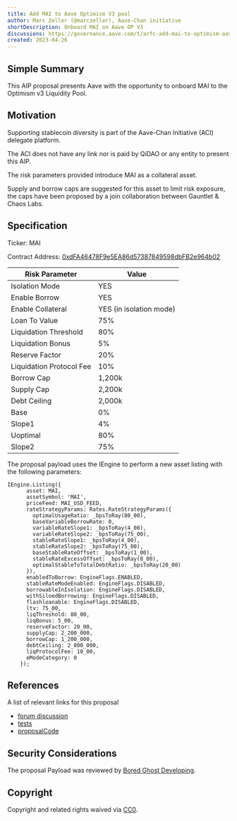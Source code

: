 ```yaml
---
title: Add MAI to Aave Optimism V3 pool
author: Marc Zeller (@marczeller), Aave-Chan initiative
shortDescription: Onboard MAI on Aave OP V3
discussions: https://governance.aave.com/t/arfc-add-mai-to-optimism-aave-v3-pool/12765
created: 2023-04-26
---
```


## Simple Summary

This AIP proposal presents Aave with the opportunity to onboard MAI to the Optimism v3 Liquidity Pool.

## Motivation

Supporting stablecoin diversity is part of the Aave-Chan Initiative (ACI) delegate platform.

The ACI does not have any link nor is paid by QiDAO or any entity to present this AIP.

The risk parameters provided introduce MAI as a collateral asset.

Supply and borrow caps are suggested for this asset to limit risk exposure, the caps have been proposed by a join collaboration between Gauntlet & Chaos Labs.

## Specification

Ticker: MAI

Contract Address: [0xdFA46478F9e5EA86d57387849598dbFB2e964b02](https://optimistic.etherscan.io/address/0xdFA46478F9e5EA86d57387849598dbFB2e964b02)

|Risk Parameter|Value|
|---|---|
|Isolation Mode|YES|
|Enable Borrow|YES|
|Enable Collateral|YES (in isolation mode)|
|Loan To Value|75%|
|Liquidation Threshold|80%|
|Liquidation Bonus|5%|
|Reserve Factor|20%|
|Liquidation Protocol Fee|10%|
|Borrow Cap|1,200k|
|Supply Cap|2,200k|
|Debt Ceiling|2,000k|
|Base|0%|
|Slope1|4%|
|Uoptimal|80%|
|Slope2|75%|

The proposal payload uses the IEngine to perform a new asset listing with the following parameters:

```solidity
IEngine.Listing({
      asset: MAI,
      assetSymbol: 'MAI',
      priceFeed: MAI_USD_FEED,
      rateStrategyParams: Rates.RateStrategyParams({
        optimalUsageRatio: _bpsToRay(80_00),
        baseVariableBorrowRate: 0,
        variableRateSlope1: _bpsToRay(4_00),
        variableRateSlope2: _bpsToRay(75_00),
        stableRateSlope1: _bpsToRay(4_00),
        stableRateSlope2: _bpsToRay(75_00),
        baseStableRateOffset: _bpsToRay(1_00),
        stableRateExcessOffset: _bpsToRay(8_00),
        optimalStableToTotalDebtRatio: _bpsToRay(20_00)
      }),
      enabledToBorrow: EngineFlags.ENABLED,
      stableRateModeEnabled: EngineFlags.DISABLED,
      borrowableInIsolation: EngineFlags.DISABLED,
      withSiloedBorrowing: EngineFlags.DISABLED,
      flashloanable: EngineFlags.DISABLED,
      ltv: 75_00,
      liqThreshold: 80_00,
      liqBonus: 5_00,
      reserveFactor: 20_00,
      supplyCap: 2_200_000,
      borrowCap: 1_200_000,
      debtCeiling: 2_000_000,
      liqProtocolFee: 10_00,
      eModeCategory: 0
    });
```

## References

A list of relevant links for this proposal

- [forum discussion](https://governance.aave.com/t/arfc-add-mai-to-optimism-aave-v3-pool/12765)
- [tests](https://github.com/bgd-labs/aave-v3-crosschain-listing-template/blob/main/src/AaveV3OPARBMAIListings_20230425/AaveV3OPMAIListing_20230425_test.t.sol)
- [proposalCode](https://github.com/bgd-labs/aave-v3-crosschain-listing-template/blob/main/src/AaveV3OPARBMAIListings_20230425/AaveV3OPMAIListing_20230425.sol)

## Security Considerations

The proposal Payload was reviewed by [Bored Ghost Developing](https://bgdlabs.com/).

## Copyright

Copyright and related rights waived via [CC0](https://creativecommons.org/publicdomain/zero/1.0/).
